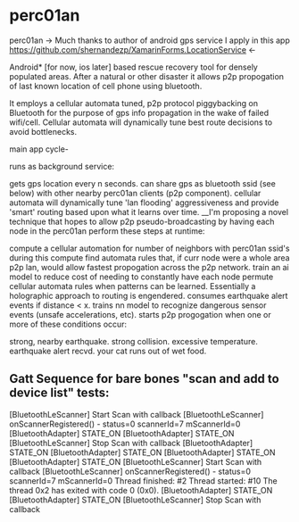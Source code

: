 # perc01an

perc01an
-> Much thanks to author of android gps service I apply in this app https://github.com/shernandezp/XamarinForms.LocationService <-


Android* [for now, ios later] based rescue recovery tool for densely populated areas. After a natural or other disaster it allows p2p propogation of last known location of cell phone using bluetooth.

It employs a cellular automata tuned, p2p protocol piggybacking on Bluetooth for the purpose of gps info propagation in the wake of failed wifi/cell. Cellular automata will dynamically tune best route decisions to avoid bottlenecks.

main app cycle-

runs as background service:

gets gps location every n seconds.
can share gps as bluetooth ssid (see below) with other nearby perc01an clients (p2p component).
cellular automata will dynamically tune 'lan flooding' aggressiveness and provide 'smart' routing based upon what it learns over time.
__I'm proposing a novel technique that hopes to allow p2p pseudo-broadcasting by having each node in the perc01an perform these steps at runtime:

compute a cellular automation for number of neighbors with perc01an ssid's
during this compute find automata rules that, if curr node were a whole area p2p lan, would allow fastest propogation across the p2p network.
train an ai model to reduce cost of needing to constantly have each node permute cellular automata rules when patterns can be learned. Essentially a holographic approach to routing is engendered.
consumes earthquake alert events if distance < x.
trains nn model to recognize dangerous sensor events (unsafe accelerations, etc).
starts p2p progogation when one or more of these conditions occur:

strong, nearby earthquake.
strong collision.
excessive temperature.
earthquake alert recvd.
your cat runs out of wet food.

Gatt Sequence for bare bones "scan and add to device list" tests:
---
[BluetoothLeScanner] Start Scan with callback
[BluetoothLeScanner] onScannerRegistered() - status=0 scannerId=7 mScannerId=0
[BluetoothAdapter] STATE_ON
[BluetoothAdapter] STATE_ON
[BluetoothLeScanner] Stop Scan with callback
[BluetoothAdapter] STATE_ON
[BluetoothAdapter] STATE_ON
[BluetoothAdapter] STATE_ON
[BluetoothAdapter] STATE_ON
[BluetoothLeScanner] Start Scan with callback
[BluetoothLeScanner] onScannerRegistered() - status=0 scannerId=7 mScannerId=0
Thread finished: <Thread Pool> #2
Thread started: <Thread Pool> #10
The thread 0x2 has exited with code 0 (0x0).
[BluetoothAdapter] STATE_ON
[BluetoothAdapter] STATE_ON
[BluetoothLeScanner] Stop Scan with callback
